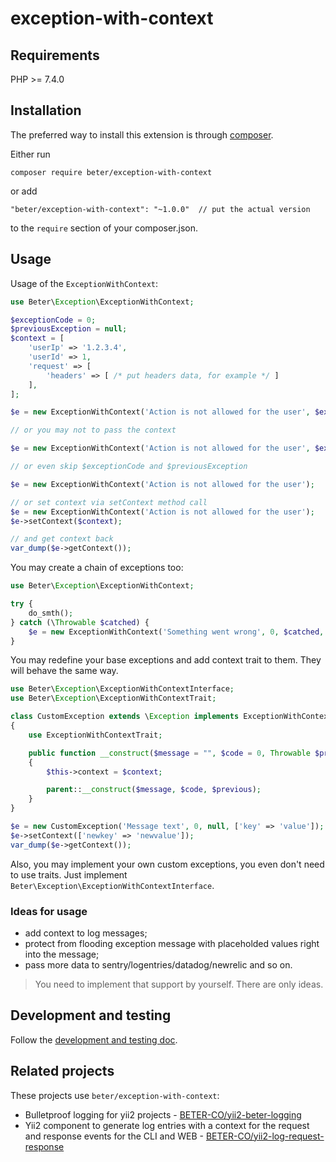 # exception-with-context

## Requirements

PHP >= 7.4.0

## Installation

The preferred way to install this extension is through [composer](https://getcomposer.org/).

Either run

```
composer require beter/exception-with-context
```

or add

```
"beter/exception-with-context": "~1.0.0"  // put the actual version
```

to the `require` section of your composer.json.

## Usage

Usage of the `ExceptionWithContext`:

```php
use Beter\Exception\ExceptionWithContext;

$exceptionCode = 0;
$previousException = null;
$context = [
    'userIp' => '1.2.3.4',
    'userId' => 1,
    'request' => [
        'headers' => [ /* put headers data, for example */ ]
    ],
];

$e = new ExceptionWithContext('Action is not allowed for the user', $exceptionCode, $previousException, $context);

// or you may not to pass the context

$e = new ExceptionWithContext('Action is not allowed for the user', $exceptionCode, $previousException);

// or even skip $exceptionCode and $previousException

$e = new ExceptionWithContext('Action is not allowed for the user');

// or set context via setContext method call
$e = new ExceptionWithContext('Action is not allowed for the user');
$e->setContext($context);

// and get context back
var_dump($e->getContext());
```

You may create a chain of exceptions too:

```php
use Beter\Exception\ExceptionWithContext;

try {
    do_smth();
} catch (\Throwable $catched) {
    $e = new ExceptionWithContext('Something went wrong', 0, $catched, ['key' => 'value']);
}
```

You may redefine your base exceptions and add context trait to them. They will behave the same way.

```php
use Beter\Exception\ExceptionWithContextInterface;
use Beter\Exception\ExceptionWithContextTrait;

class CustomException extends \Exception implements ExceptionWithContextInterface
{
    use ExceptionWithContextTrait;

    public function __construct($message = "", $code = 0, Throwable $previous = null, array $context = [])
    {
        $this->context = $context;

        parent::__construct($message, $code, $previous);
    }
}

$e = new CustomException('Message text', 0, null, ['key' => 'value']);
$e->setContext(['newkey' => 'newvalue']);
var_dump($e->getContext());
```

Also, you may implement your own custom exceptions, you even don't need to use traits.
Just implement `Beter\Exception\ExceptionWithContextInterface`.

### Ideas for usage

* add context to log messages;
* protect from flooding exception message with placeholded values right into the message;
* pass more data to sentry/logentries/datadog/newrelic and so on.

> You need to implement that support by yourself. There are only ideas.

## Development and testing

Follow the [development and testing doc](doc/development-and-testing.md).

## Related projects

These projects use `beter/exception-with-context`:

* Bulletproof logging for yii2 projects - [BETER-CO/yii2-beter-logging](https://github.com/BETER-CO/yii2-beter-logging)
* Yii2 component to generate log entries with a context for the request and response events for the CLI and WEB -
[BETER-CO/yii2-log-request-response](https://github.com/BETER-CO/yii2-log-request-response)
